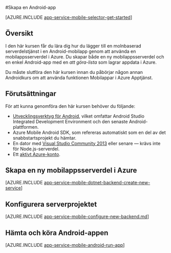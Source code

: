 <properties
    pageTitle="Skapa en Android-app i Azure Apptjänst Mobilappar | Microsoft Azure"
    description="Följ den här kursen och kom igång med att använda mobilappserverdelar i Azure för Android-utveckling"
    services="app-service\mobile"
    documentationCenter="android"
    authors="ysxu"
    manager="erikre"
    editor=""/>

<tags
    ms.service="app-service-mobile"
    ms.workload="na"
    ms.tgt_pltfrm="mobile-android"
    ms.devlang="java"
    ms.topic="hero-article"
    ms.date="05/03/2016"
    ms.author="yuaxu;ricksal"/>

#Skapa en Android-app

[AZURE.INCLUDE [app-service-mobile-selector-get-started](../../includes/app-service-mobile-selector-get-started.md)]

## Översikt

I den här kursen får du lära dig hur du lägger till en molnbaserad serverdelstjänst i en Android-mobilapp genom att använda en mobilappsserverdel i Azure.  Du skapar både en ny mobilappsserverdel och en enkel Android-app med en _att göra-lista_ som lagrar appdata i Azure.

Du måste slutföra den här kursen innan du påbörjar någon annan Androidkurs om att använda funktionen Mobilappar i Azure Apptjänst.

## Förutsättningar

För att kunna genomföra den här kursen behöver du följande:

* [Utvecklingsverktyg för Android](https://developer.android.com/sdk/index.html), vilket omfattar Android Studio Integrated Development Environment och den senaste Android-plattformen.
* Azure Mobile Android SDK, som refereras automatiskt som en del av det snabbstartsprojekt du hämtar.
* En dator med [Visual Studio Community 2013] eller senare &mdash; krävs inte för Node.js-serverdel.
* Ett [aktivt Azure-konto](https://azure.microsoft.com/pricing/free-trial/).

## Skapa en ny mobilappsserverdel i Azure

[AZURE.INCLUDE [app-service-mobile-dotnet-backend-create-new-service](../../includes/app-service-mobile-dotnet-backend-create-new-service.md)]

## Konfigurera serverprojektet

[AZURE.INCLUDE [app-service-mobile-configure-new-backend.md](../../includes/app-service-mobile-configure-new-backend.md)]

## Hämta och köra Android-appen

[AZURE.INCLUDE [app-service-mobile-android-run-app](../../includes/app-service-mobile-android-run-app.md)]


<!-- Images. -->

<!-- URLs -->
[Azure Portal]: https://portal.azure.com/
[Visual Studio Community 2013]: https://go.microsoft.com/fwLink/p/?LinkID=534203



<!--HONumber=Jun16_HO2-->


